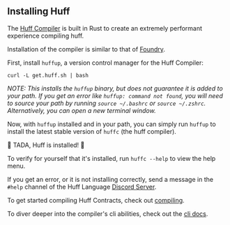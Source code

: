 ## Installing Huff

The [Huff Compiler](https://github.com/huff-language/huff-rs) is built in Rust to create an extremely performant experience compiling huff.

Installation of the compiler is similar to that of [Foundry](https://github.com/foundry-rs/foundry).

First, install `huffup`, a version control manager for the Huff Compiler:

```shell
curl -L get.huff.sh | bash
```

_NOTE: This installs the `huffup` binary, but does not guarantee it is added to your path. If you get an error like `huffup: command not found`, you will need to source your path by running `source ~/.bashrc` or `source ~/.zshrc`. Alternatively, you can open a new terminal window._

Now, with `huffup` installed and in your path, you can simply run `huffup` to install the latest stable version of `huffc` (the huff compiler).

🎉 TADA, Huff is installed! 🎉

To verify for yourself that it's installed, run `huffc --help` to view the help menu.

If you get an error, or it is not installing correctly, send a message in the `#help` channel of the Huff Language [Discord Server](https://discord.gg/C3gTvkFNRR).


To get started compiling Huff Contracts, check out [compiling](https://docs.huff.sh/get-started/compiling/).

To diver deeper into the compiler's cli abilities, check out the [cli docs](https://docs.huff.sh/resources/cli/).
